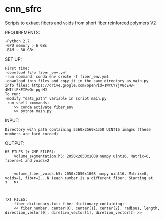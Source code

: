 # cnn_sfrc
Scripts to extract fibers and voids from short fiber reinforced polymers V2

REQUIREMENTS:

	-Python 2.7  
	-GPU memory > 6 GBs  
	-RAM ~ 30 GBs


SET UP:


	First time:
	-download file fiber_env.yml
	-run command: conda env create -f fiber_env.yml
	-download info_files and copy it in the same directory as main.py
	info files: https://drive.google.com/open?id=1WYCYYjV8cE48-4WIflFkPIFwQr-pg-MJ
	To run:
	-modify "data_path" variable in script main.py  
	-run shell commands:
		>> conda activate fiber_env
		>> python main.py


INPUT:

	Directory with path containing 2560x2560x1350 UINT16 images (these numbers are hard corded)

OUTPUT:

	H5 FILES (+ XMF FILES):
		volume_segmentation.h5: 2050x2050x1008 numpy uint16. Matrix=0, fibers=1 and voids=2


		volume_fiber_voids.h5: 2050x2050x1008 numpy uint16. Matrix=0, voids=1, fiber=2...N (each number is a different fiber. Starting at 2...N)



	TXT FILES:
		fiber_dictionary.txt: fiber dictionary containing:
		<< fiber_number, center[0], center[1], center[2], radious, length, direction_vector[0], diretion_vector[1], diretion_vector[2] >>

